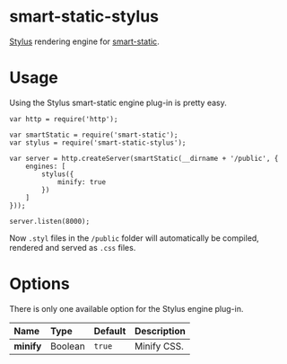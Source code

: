 smart-static-stylus
===================

[Stylus](http://npmjs.org/packages/stylus) rendering engine for [smart-static](http://github.com/trenskow/smart-static.js).

# Usage

Using the Stylus smart-static engine plug-in is pretty easy.

	var http = require('http');
	
	var smartStatic = require('smart-static');
    var stylus = require('smart-static-stylus');
    
    var server = http.createServer(smartStatic(__dirname + '/public', {
        engines: [
        	stylus({
        		minify: true
        	})
        ]
    }));
    
    server.listen(8000);

Now `.styl` files in the `/public` folder will automatically be compiled, rendered and served as `.css` files.

# Options

There is only one available option for the Stylus engine plug-in.

| Name       | Type    | Default | Description |
|:-----------|:--------|:--------|:------------|
| **minify** | Boolean | `true`  | Minify CSS. |

